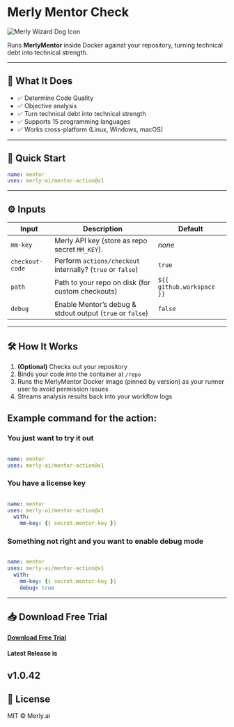 # Merly Mentor Check

![Merly Wizard Dog Icon](https://cdn.prod.website-files.com/670eb2a8c376d5ee29ffbaa9/67313888472820398af63de2_merly%20icon.png)

Runs **MerlyMentor** inside Docker against your repository, turning technical debt into technical strength.

---

## 🔮 What It Does

- ✅ Determine Code Quality  
- ✅ Objective analysis  
- ✅ Turn technical debt into technical strength  
- ✅ Supports 15 programming languages  
- ✅ Works cross-platform (Linux, Windows, macOS)  

---

## 🚀 Quick Start

```yaml
name: mentor
uses: merly-ai/mentor-action@v1
```

---

## ⚙️ Inputs

| Input           | Description                                                               | Default                     |
| --------------- | ------------------------------------------------------------------------- | --------------------------- |
| `mm-key`        | Merly API key (store as repo secret `MM_KEY`).                            | _none_                      |
| `checkout-code` | Perform `actions/checkout` internally? (`true` or `false`)                | `true`                      |
| `path`          | Path to your repo on disk (for custom checkouts)                          | `${{ github.workspace }}`   |
| `debug`         | Enable Mentor’s debug & stdout output (`true` or `false`)                 | `false`                     |

---

## 🛠️ How It Works

1. **(Optional)** Checks out your repository  
2. Binds your code into the container at `/repo`  
3. Runs the MerlyMentor Docker image (pinned by version) as your runner user to avoid permission issues  
4. Streams analysis results back into your workflow logs  

## Example command for the action:

### You just want to try it out
```yaml

name: mentor
uses: merly-ai/mentor-action@v1
```

### You have a license key
```yaml

name: mentor
uses: merly-ai/mentor-action@v1
  with:
    mm-key: {{ secret.mentor-key }}
```

### Something not right and you want to enable debug mode 
```yaml

name: mentor
uses: merly-ai/mentor-action@v1
  with:
    mm-key: {{ secret.mentor-key }}
    debug: true
```

---

## 📥 Download Free Trial

**[Download Free Trial](https://www.merly.ai/early-access)**

#### Latest Release is 
v1.0.42
---

## 📄 License

MIT © Merly.ai
